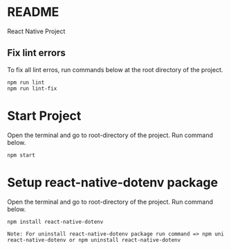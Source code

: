 # README 
React Native Project

## Fix lint errors
To fix all lint erros, run commands below at the root directory of the project.
``` 
npm run lint
npm run lint-fix
```

# Start Project
Open the terminal and go to root-directory of the project.
Run command below.
```
npm start

```

# Setup react-native-dotenv package
Open the terminal and go to root-directory of the project.
Run command below.
```
npm install react-native-dotenv

Note: For uninstall react-native-dotenv package run command => npm uni react-native-dotenv or npm uninstall react-native-dotenv
```